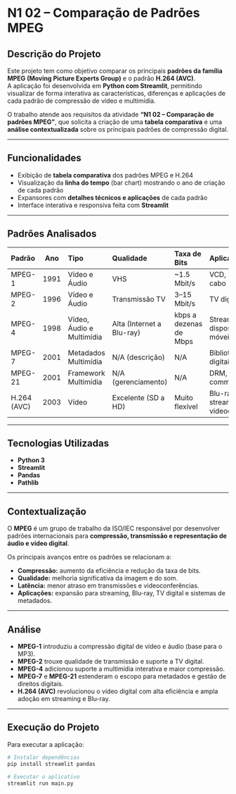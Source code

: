 # N1 02 – Comparação de Padrões MPEG

## Descrição do Projeto

Este projeto tem como objetivo comparar os principais **padrões da família MPEG (Moving Picture Experts Group)** e o padrão **H.264 (AVC)**.  
A aplicação foi desenvolvida em **Python com Streamlit**, permitindo visualizar de forma interativa as características, diferenças e aplicações de cada padrão de compressão de vídeo e multimídia.

O trabalho atende aos requisitos da atividade **“N1 02 – Comparação de padrões MPEG”**, que solicita a criação de uma **tabela comparativa** e uma **análise contextualizada** sobre os principais padrões de compressão digital.

---

## Funcionalidades

- Exibição de **tabela comparativa** dos padrões MPEG e H.264  
- Visualização da **linha do tempo** (bar chart) mostrando o ano de criação de cada padrão  
- Expansores com **detalhes técnicos e aplicações** de cada padrão  
- Interface interativa e responsiva feita com **Streamlit**

---

## Padrões Analisados

| Padrão | Ano | Tipo | Qualidade | Taxa de Bits | Aplicações |
|:-------|:----:|:-----|:-----------|:--------------|:------------|
| MPEG-1 | 1991 | Vídeo e Áudio | VHS | ~1.5 Mbit/s | VCD, MP3, TV a cabo |
| MPEG-2 | 1996 | Vídeo e Áudio | Transmissão TV | 3–15 Mbit/s | TV digital, DVD |
| MPEG-4 | 1998 | Vídeo, Áudio e Multimídia | Alta (Internet a Blu-ray) | kbps a dezenas de Mbps | Streaming, dispositivos móveis |
| MPEG-7 | 2001 | Metadados Multimídia | N/A (descrição) | N/A | Bibliotecas digitais, busca |
| MPEG-21 | 2001 | Framework Multimídia | N/A (gerenciamento) | N/A | DRM, e-commerce |
| H.264 (AVC) | 2003 | Vídeo | Excelente (SD a HD) | Muito flexível | Blu-ray, streaming, videoconferência |

---

## Tecnologias Utilizadas

- **Python 3**
- **Streamlit**
- **Pandas**
- **Pathlib**

---

## Contextualização

O **MPEG** é um grupo de trabalho da ISO/IEC responsável por desenvolver padrões internacionais para **compressão, transmissão e representação de áudio e vídeo digital**.  

Os principais avanços entre os padrões se relacionam a:
- **Compressão:** aumento da eficiência e redução da taxa de bits.  
- **Qualidade:** melhoria significativa da imagem e do som.  
- **Latência:** menor atraso em transmissões e videoconferências.  
- **Aplicações:** expansão para streaming, Blu-ray, TV digital e sistemas de metadados.

---

## Análise

- **MPEG-1** introduziu a compressão digital de vídeo e áudio (base para o MP3).  
- **MPEG-2** trouxe qualidade de transmissão e suporte a TV digital.  
- **MPEG-4** adicionou suporte a multimídia interativa e maior compressão.  
- **MPEG-7** e **MPEG-21** estenderam o escopo para metadados e gestão de direitos digitais.  
- **H.264 (AVC)** revolucionou o vídeo digital com alta eficiência e ampla adoção em streaming e Blu-ray.

---

## Execução do Projeto

Para executar a aplicação:

```bash
# Instalar dependências
pip install streamlit pandas

# Executar o aplicativo
streamlit run main.py

